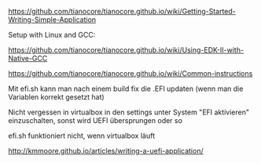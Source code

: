 https://github.com/tianocore/tianocore.github.io/wiki/Getting-Started-Writing-Simple-Application

Setup with Linux and GCC:

https://github.com/tianocore/tianocore.github.io/wiki/Using-EDK-II-with-Native-GCC

https://github.com/tianocore/tianocore.github.io/wiki/Common-instructions

Mit efi.sh kann man nach einem build fix die .EFI updaten (wenn man die Variablen korrekt gesetzt hat)

Nicht vergessen in virtualbox in den settings unter System "EFI aktivieren" einzuschalten, sonst wird UEFI übersprungen oder so

efi.sh funktioniert nicht, wenn virtualbox läuft

http://kmmoore.github.io/articles/writing-a-uefi-application/